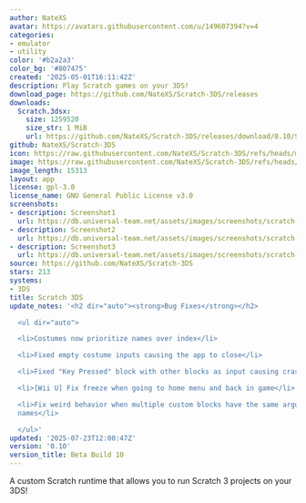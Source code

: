 ```yaml
---
author: NateXS
avatar: https://avatars.githubusercontent.com/u/149607394?v=4
categories:
- emulator
- utility
color: '#b2a2a3'
color_bg: '#807475'
created: '2025-05-01T16:11:42Z'
description: Play Scratch games on your 3DS!
download_page: https://github.com/NateXS/Scratch-3DS/releases
downloads:
  Scratch.3dsx:
    size: 1259520
    size_str: 1 MiB
    url: https://github.com/NateXS/Scratch-3DS/releases/download/0.10/Scratch.3dsx
github: NateXS/Scratch-3DS
icon: https://raw.githubusercontent.com/NateXS/Scratch-3DS/refs/heads/main/gfx/icon.png
image: https://raw.githubusercontent.com/NateXS/Scratch-3DS/refs/heads/main/gfx/logo.png
image_length: 15313
layout: app
license: gpl-3.0
license_name: GNU General Public License v3.0
screenshots:
- description: Screenshot1
  url: https://db.universal-team.net/assets/images/screenshots/scratch-3ds/screenshot1.png
- description: Screenshot2
  url: https://db.universal-team.net/assets/images/screenshots/scratch-3ds/screenshot2.png
- description: Screenshot3
  url: https://db.universal-team.net/assets/images/screenshots/scratch-3ds/screenshot3.png
source: https://github.com/NateXS/Scratch-3DS
stars: 213
systems:
- 3DS
title: Scratch 3DS
update_notes: '<h2 dir="auto"><strong>Bug Fixes</strong></h2>

  <ul dir="auto">

  <li>Costumes now prioritize names over index</li>

  <li>Fixed empty costume inputs causing the app to close</li>

  <li>Fixed "Key Pressed" block with other blocks as input causing crashes</li>

  <li>[Wii U] Fix freeze when going to home menu and back in game</li>

  <li>Fix weird behavior when multiple custom blocks have the same argument variable
  names</li>

  </ul>'
updated: '2025-07-23T12:00:47Z'
version: '0.10'
version_title: Beta Build 10
---
```

A custom Scratch runtime that allows you to run Scratch 3 projects on your 3DS!